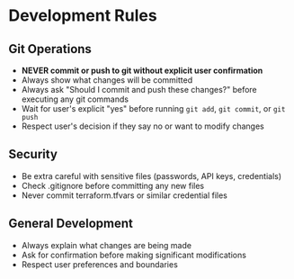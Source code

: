 # Development Rules

## Git Operations
- **NEVER commit or push to git without explicit user confirmation**
- Always show what changes will be committed
- Always ask "Should I commit and push these changes?" before executing any git commands
- Wait for user's explicit "yes" before running `git add`, `git commit`, or `git push`
- Respect user's decision if they say no or want to modify changes

## Security
- Be extra careful with sensitive files (passwords, API keys, credentials)
- Check .gitignore before committing any new files
- Never commit terraform.tfvars or similar credential files

## General Development
- Always explain what changes are being made
- Ask for confirmation before making significant modifications
- Respect user preferences and boundaries
